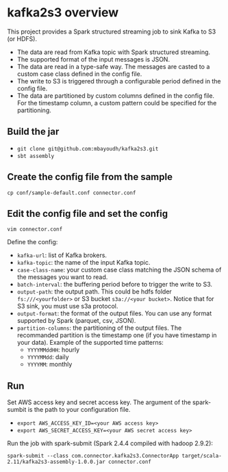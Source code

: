 # kafka2s3 overview
This project provides a Spark structured streaming job to sink Kafka to S3 (or HDFS).
- The data are read from Kafka topic with Spark structured streaming.
- The supported format of the input messages is JSON.
- The data are read in a type-safe way. The messages are casted to a custom case class defined in the config file.
- The write to S3 is triggered through a configurable period defined in the config file.
- The data are partitioned by custom columns defined in the config file. For the timestamp column, a custom pattern could be specified for the partitioning.


## Build the jar
- `git clone git@github.com:mbayoudh/kafka2s3.git`
- `sbt assembly`

## Create the config file from the sample
`cp conf/sample-default.conf connector.conf`

## Edit the config file and set the config 
`vim connector.conf`

Define the config:
- `kafka-url`: list of Kafka brokers.
- `kafka-topic`: the name of the input Kafka topic.
- `case-class-name`: your custom case class matching the JSON schema of the messages you want to read.
- `batch-interval`: the buffering period before to trigger the write to S3.
- `output-path`: the output path. This could be hdfs folder `fs:///<yourfolder>` or S3 bucket `s3a://<your bucket>`. Notice that for S3 sink, you must use s3a protocol.
- `output-format`: the format of the output files. You can use any format supported by Spark (parquet, csv, JSON).
- `partition-columns`: the partitioning of the output files. The recommanded partition is the timestamp one (if you have timestamp in your data). Example of the supported time patterns:
  - `YYYYMMddHH`: hourly
  - `YYYYMMdd`: daily
  - `YYYYMM`: monthly

## Run 
Set AWS access key and secret access key. The argument of the spark-sumbit is the path to your configuration file.
- `export AWS_ACCESS_KEY_ID=<your AWS access key>`
- `export AWS_SECRET_ACCESS_KEY=<your AWS secret access key>`

Run the job with spark-submit (Spark 2.4.4 compiled with hadoop 2.9.2):

`spark-submit --class com.connector.kafka2s3.ConnectorApp target/scala-2.11/kafka2s3-assembly-1.0.0.jar connector.conf`

